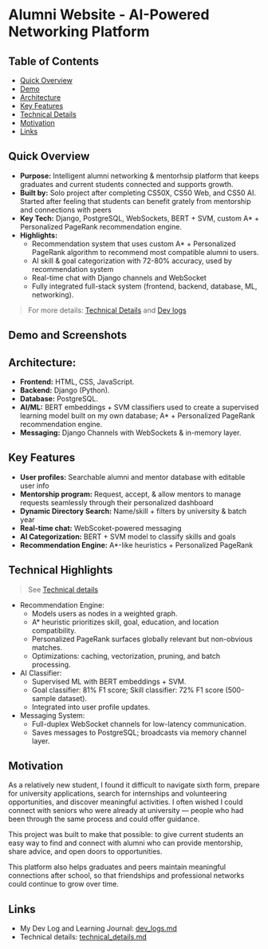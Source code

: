 # Alumni Website - AI-Powered Networking Platform
## Table of Contents
- [Quick Overview](#quick-overview)
- [Demo](#demo-and-screenshots)
- [Architecture](#architecture)
- [Key Features](#key-features)
- [Technical Details](#technical-highlights)
- [Motivation](#motivation)
- [Links](#links)
## Quick Overview
- **Purpose:** Intelligent alumni networking & mentorhsip platform that keeps graduates and current students connected and supports growth.
- **Built by:** Solo project after completing CS50X, CS50 Web, and CS50 AI. Started after feeling that students can benefit grately from mentorship and connections with peers
- **Key Tech:** Django, PostgreSQL, WebSockets, BERT + SVM, custom A* + Personalized PageRank recommendation engine.
- **Highlights:**
    - Recommendation system that uses custom A* + Personalized PageRank algorithm to recommend most compatible alumni to users.
    - AI skill & goal categorization with 72-80% accuracy, used by recommendation system
    - Real-time chat with Django channels and WebSocket
    - Fully integrated full-stack system (frontend, backend, database, ML, networking).
>For more details: [Technical Details](docs/technical_details.md) and [Dev logs](docs/dev_logs.md)
## Demo and Screenshots
## Architecture:
- **Frontend:** HTML, CSS, JavaScript.
- **Backend:** Django (Python). 
- **Database:** PostgreSQL.
- **AI/ML:** BERT embeddings + SVM classifiers used to create a supervised learning model built on my own database; A* + Personalized PageRank recommendation engine.
- **Messaging:** Django Channels with WebSockets & in-memory layer.
## Key Features
- **User profiles:** Searchable alumni and mentor database with editable user info
- **Mentorship program:** Request, accept, & allow mentors to manage requests seamlessly through their personalized dashboard
- **Dynamic Directory Search:** Name/skill + filters by university & batch year
- **Real-time chat:** WebScoket-powered messaging
- **AI Categorization:** BERT + SVM model to classify skills and goals
- **Recommendation Engine:** A*-like heuristics + Personalized PageRank
## Technical Highlights
>See [Technical details](docs/technical_details.md)
- Recommendation Engine:
    - Models users as nodes in a weighted graph.
    - A* heuristic prioritizes skill, goal, education, and location compatibility.
    - Personalized PageRank surfaces globally relevant but non-obvious matches.
    - Optimizations: caching, vectorization, pruning, and batch processing.
- AI Classifier:
    - Supervised ML with BERT embeddings + SVM.
    - Goal classifier: 81% F1 score; Skill classifier: 72% F1 score (500-sample dataset).
    - Integrated into user profile updates.
- Messaging System:
    - Full-duplex WebSocket channels for low-latency communication.
    - Saves messages to PostgreSQL; broadcasts via memory channel layer.
## Motivation
As a relatively new student, I found it difficult to navigate sixth form, prepare for university applications, search for internships and volunteering opportunities, and discover meaningful activities. I often wished I could connect with seniors who were already at university — people who had been through the same process and could offer guidance.

This project was built to make that possible: to give current students an easy way to find and connect with alumni who can provide mentorship, share advice, and open doors to opportunities.

This platform also helps graduates and peers maintain meaningful connections after school, so that friendships and professional networks could continue to grow over time.
## Links
- My Dev Log and Learning Journal: [dev_logs.md](docs/dev_logs.md)
- Technical details: [technical_details.md](docs/technical_details.md)